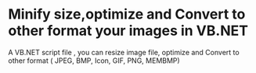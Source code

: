 # Minify size,optimize and Convert to other format your images in VB.NET
A VB.NET script file , you can resize image file, optimize and Convert to other format ( JPEG, BMP, Icon, GIF,  PNG, MEMBMP)
